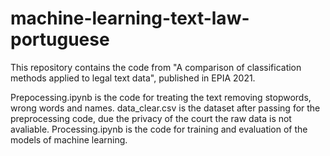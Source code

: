 # machine-learning-text-law-portuguese
This repository contains the code from "A comparison of classification methods applied to legal text data", published in EPIA 2021.

Prepocessing.ipynb is the code for treating the text removing stopwords, wrong words and names.
data_clear.csv is the dataset after passing for the preprocessing code, due the privacy of the court the raw data is not avaliable.
Processing.ipynb is the code for training and evaluation of the models of machine learning.
